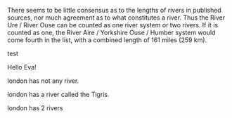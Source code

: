 There seems to be little consensus as to the lengths of rivers in published sources, nor much agreement as to what constitutes a river. Thus the River Ure / River Ouse can be counted as one river system or two rivers. If it is counted as one, the River Aire / Yorkshire Ouse / Humber system would come fourth in the list, with a combined length of 161 miles (259 km).

test 

Hello Eva!

london has not any river. 

london has a river called the Tigris. 


london has 2 rivers 
